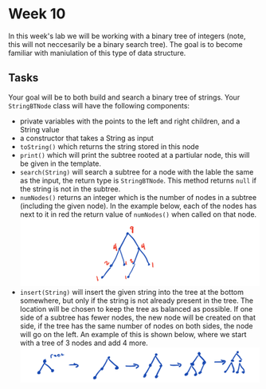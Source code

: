 # Week 10
In this week's lab we will be working with a binary tree of integers (note, this will not neccesarily be a binary search tree). 
The goal is to become familiar with maniulation of this type of data structure.

## Tasks
Your goal will be to both build and search a binary tree of strings. 
Your `StringBTNode` class will have the following components: 
* private variables with the points to the left and right children, and a String value
* a constructor that takes a String as input
* `toString()` which returns the string stored in this node
* `print()` which will print the subtree rooted at a partiular node, this will be given in the template. 
* `search(String)` will search a subtree for a node with the lable the same as the input, the return type is `StringBTNode`. This method returns `null` if the string is not in the subtree. 
* `numNodes()` returns an integer which is the number of nodes in a subtree (including the given node). In the example below, each of the nodes has next to it in red the return value of `numNodes()` when called on that node. 
![numNodes Example](images/numNodesExample.png)
* `insert(String)` will insert the given string into the tree at the bottom somewhere, but only if the string is not already present in the tree. The location will be chosen to keep the tree as balanced as possible. If one side of a subtree has fewer nodes, the new node will be created on that side, if the tree has the same number of nodes on both sides, the node will go on the left. An example of this is shown below, where we start with a tree of 3 nodes and add 4 more. 
![Adding 4 nodes](images/Adding4Nodes.png)
